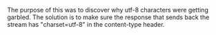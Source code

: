The purpose of this was to discover why utf-8 characters were getting garbled. The solution is to make sure the response that sends back the stream has "charset=utf-8" in the content-type header.
